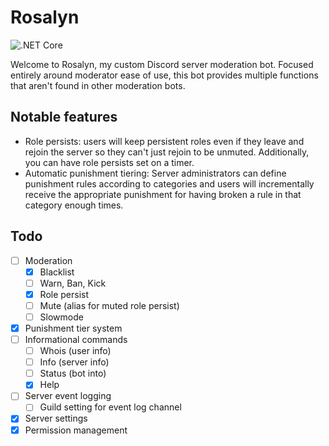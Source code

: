 # Rosalyn
![.NET Core](https://github.com/nrgill28/Rosalyn/workflows/.NET%20Core/badge.svg)

Welcome to Rosalyn, my custom Discord server moderation bot.
Focused entirely around moderator ease of use, this bot provides multiple functions that aren't found in other moderation bots.

## Notable features
 - Role persists: users will keep persistent roles even if they leave and rejoin the server so they can't just rejoin to be unmuted. Additionally, you can have role persists set on a timer.
 - Automatic punishment tiering: Server administrators can define punishment rules according to categories and users will incrementally receive the appropriate punishment for having broken a rule in that category enough times.

## Todo
 - [ ] Moderation
   - [x] Blacklist
   - [ ] Warn, Ban, Kick
   - [x] Role persist
   - [ ] Mute (alias for muted role persist)
   - [ ] Slowmode
 - [x] Punishment tier system
 - [ ] Informational commands
   - [ ] Whois (user info)
   - [ ] Info (server info)
   - [ ] Status (bot into)
   - [x] Help
 - [ ] Server event logging
   - [ ] Guild setting for event log channel
 - [x] Server settings
 - [x] Permission management
